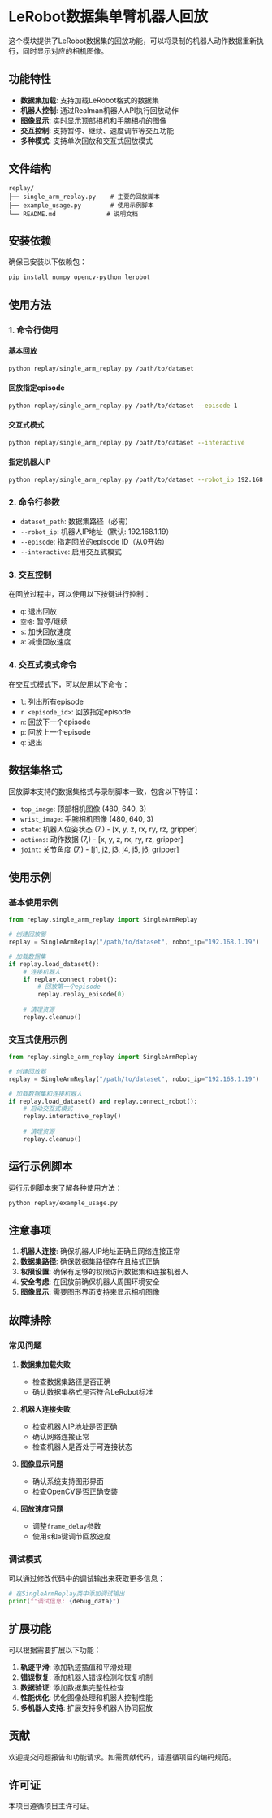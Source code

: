 # LeRobot数据集单臂机器人回放

这个模块提供了LeRobot数据集的回放功能，可以将录制的机器人动作数据重新执行，同时显示对应的相机图像。

## 功能特性

- **数据集加载**: 支持加载LeRobot格式的数据集
- **机器人控制**: 通过Realman机器人API执行回放动作
- **图像显示**: 实时显示顶部相机和手腕相机的图像
- **交互控制**: 支持暂停、继续、速度调节等交互功能
- **多种模式**: 支持单次回放和交互式回放模式

## 文件结构

```
replay/
├── single_arm_replay.py    # 主要的回放脚本
├── example_usage.py        # 使用示例脚本
└── README.md              # 说明文档
```

## 安装依赖

确保已安装以下依赖包：

```bash
pip install numpy opencv-python lerobot
```

## 使用方法

### 1. 命令行使用

#### 基本回放
```bash
python replay/single_arm_replay.py /path/to/dataset
```

#### 回放指定episode
```bash
python replay/single_arm_replay.py /path/to/dataset --episode 1
```

#### 交互式模式
```bash
python replay/single_arm_replay.py /path/to/dataset --interactive
```

#### 指定机器人IP
```bash
python replay/single_arm_replay.py /path/to/dataset --robot_ip 192.168.1.20
```

### 2. 命令行参数

- `dataset_path`: 数据集路径（必需）
- `--robot_ip`: 机器人IP地址（默认: 192.168.1.19）
- `--episode`: 指定回放的episode ID（从0开始）
- `--interactive`: 启用交互式模式

### 3. 交互控制

在回放过程中，可以使用以下按键进行控制：

- `q`: 退出回放
- `空格`: 暂停/继续
- `s`: 加快回放速度
- `a`: 减慢回放速度

### 4. 交互式模式命令

在交互式模式下，可以使用以下命令：

- `l`: 列出所有episode
- `r <episode_id>`: 回放指定episode
- `n`: 回放下一个episode
- `p`: 回放上一个episode
- `q`: 退出

## 数据集格式

回放脚本支持的数据集格式与录制脚本一致，包含以下特征：

- `top_image`: 顶部相机图像 (480, 640, 3)
- `wrist_image`: 手腕相机图像 (480, 640, 3)
- `state`: 机器人位姿状态 (7,) - [x, y, z, rx, ry, rz, gripper]
- `actions`: 动作数据 (7,) - [x, y, z, rx, ry, rz, gripper]
- `joint`: 关节角度 (7,) - [j1, j2, j3, j4, j5, j6, gripper]

## 使用示例

### 基本使用示例

```python
from replay.single_arm_replay import SingleArmReplay

# 创建回放器
replay = SingleArmReplay("/path/to/dataset", robot_ip="192.168.1.19")

# 加载数据集
if replay.load_dataset():
    # 连接机器人
    if replay.connect_robot():
        # 回放第一个episode
        replay.replay_episode(0)
    
    # 清理资源
    replay.cleanup()
```

### 交互式使用示例

```python
from replay.single_arm_replay import SingleArmReplay

# 创建回放器
replay = SingleArmReplay("/path/to/dataset", robot_ip="192.168.1.19")

# 加载数据集和连接机器人
if replay.load_dataset() and replay.connect_robot():
    # 启动交互式模式
    replay.interactive_replay()
    
    # 清理资源
    replay.cleanup()
```

## 运行示例脚本

运行示例脚本来了解各种使用方法：

```bash
python replay/example_usage.py
```

## 注意事项

1. **机器人连接**: 确保机器人IP地址正确且网络连接正常
2. **数据集路径**: 确保数据集路径存在且格式正确
3. **权限设置**: 确保有足够的权限访问数据集和连接机器人
4. **安全考虑**: 在回放前确保机器人周围环境安全
5. **图像显示**: 需要图形界面支持来显示相机图像

## 故障排除

### 常见问题

1. **数据集加载失败**
   - 检查数据集路径是否正确
   - 确认数据集格式是否符合LeRobot标准

2. **机器人连接失败**
   - 检查机器人IP地址是否正确
   - 确认网络连接正常
   - 检查机器人是否处于可连接状态

3. **图像显示问题**
   - 确认系统支持图形界面
   - 检查OpenCV是否正确安装

4. **回放速度问题**
   - 调整`frame_delay`参数
   - 使用`s`和`a`键调节回放速度

### 调试模式

可以通过修改代码中的调试输出来获取更多信息：

```python
# 在SingleArmReplay类中添加调试输出
print(f"调试信息: {debug_data}")
```

## 扩展功能

可以根据需要扩展以下功能：

1. **轨迹平滑**: 添加轨迹插值和平滑处理
2. **错误恢复**: 添加机器人错误检测和恢复机制
3. **数据验证**: 添加数据集完整性检查
4. **性能优化**: 优化图像处理和机器人控制性能
5. **多机器人支持**: 扩展支持多机器人协同回放

## 贡献

欢迎提交问题报告和功能请求。如需贡献代码，请遵循项目的编码规范。

## 许可证

本项目遵循项目主许可证。 